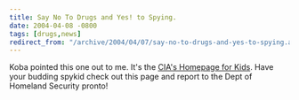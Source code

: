 ```yaml
---
title: Say No To Drugs and Yes! to Spying.
date: 2004-04-08 -0800
tags: [drugs,news]
redirect_from: "/archive/2004/04/07/say-no-to-drugs-and-yes-to-spying.aspx/"
---
```


Koba pointed this one out to me. It's the [CIA's Homepage for
Kids](http://www.odci.gov/cia/ciakids/index_2.shtml). Have your budding
spykid check out this page and report to the Dept of Homeland Security
pronto!

